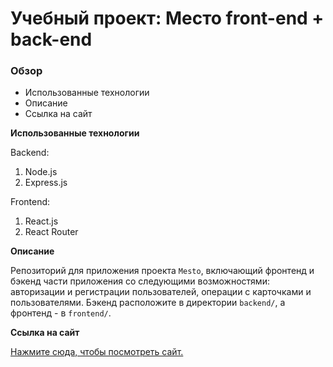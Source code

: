 # Учебный проект: Место front-end + back-end

### Обзор

* Использованные технологии
* Описание
* Ссылка на сайт

**Использованные технологии**

Backend:
1. Node.js
2. Express.js

Frontend:
1. React.js
2. React Router

**Описание**

Репозиторий для приложения проекта `Mesto`, включающий фронтенд и бэкенд части приложения со следующими возможностями: авторизации и регистрации пользователей, операции с карточками и пользователями. Бэкенд расположите в директории `backend/`, а фронтенд - в `frontend/`. 

**Ссылка на сайт**

[Нажмите сюда, чтобы посмотреть сайт.](https://gendra-mesto-auth.herokuapp.com/)
